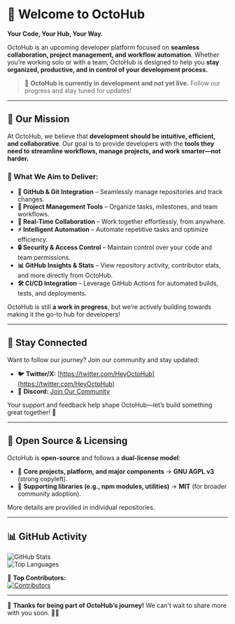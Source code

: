 # 🐙 Welcome to OctoHub  

**Your Code, Your Hub, Your Way.**  

OctoHub is an upcoming developer platform focused on **seamless collaboration, project management, and workflow automation**. Whether you’re working solo or with a team, OctoHub is designed to help you **stay organized, productive, and in control of your development process.**  

> 🚧 **OctoHub is currently in development and not yet live.** Follow our progress and stay tuned for updates!  

---

## 🚀 Our Mission  

At OctoHub, we believe that **development should be intuitive, efficient, and collaborative**. Our goal is to provide developers with the **tools they need to streamline workflows, manage projects, and work smarter—not harder.**  

### 🌟 What We Aim to Deliver:  
- **🔗 GitHub & Git Integration** – Seamlessly manage repositories and track changes.  
- **📌 Project Management Tools** – Organize tasks, milestones, and team workflows.  
- **💬 Real-Time Collaboration** – Work together effortlessly, from anywhere.  
- **⚡ Intelligent Automation** – Automate repetitive tasks and optimize efficiency.  
- **🔒 Security & Access Control** – Maintain control over your code and team permissions.  
- **📊 GitHub Insights & Stats** – View repository activity, contributor stats, and more directly from OctoHub.  
- **🛠️ CI/CD Integration** – Leverage GitHub Actions for automated builds, tests, and deployments.  

OctoHub is still **a work in progress**, but we’re actively building towards making it the go-to hub for developers!  

---

## 📢 Stay Connected  

Want to follow our journey? Join our community and stay updated:  

- 🐦 **Twitter/X:** [https://twitter.com/HeyOctoHub](https://twitter.com/HeyOctoHub)  
- 💬 **Discord:** [Join Our Community](https://discord.gg/YdK8CbaK)  

Your support and feedback help shape OctoHub—let’s build something great together! 🚀  

---

## 🔧 Open Source & Licensing  

OctoHub is **open-source** and follows a **dual-license model**:  

- 🔹 **Core projects, platform, and major components** → **GNU AGPL v3** (strong copyleft).  
- 🔹 **Supporting libraries (e.g., npm modules, utilities)** → **MIT** (for broader community adoption).  

More details are provided in individual repositories.  

---

## 📊 GitHub Activity  

![GitHub Stats](https://github-readme-stats.vercel.app/api?username=octohuboss&show_icons=true&theme=radical)  
![Top Languages](https://github-readme-stats.vercel.app/api/top-langs/?username=octohuboss&layout=compact&theme=radical)  

👥 **Top Contributors:**  
[![Contributors](https://contrib.rocks/image?repo=octohub-org)](https://github.com/octohuboss)  

---

🚀 **Thanks for being part of OctoHub’s journey!** We can't wait to share more with you soon. 🐙✨  
